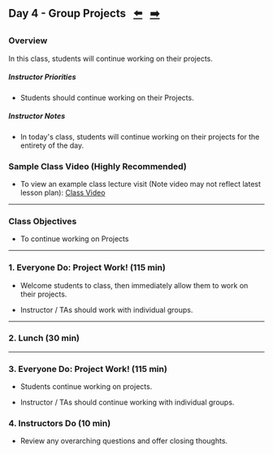 ## Day 4 - Group Projects <!--links--> &nbsp; [⬅️](../03-Day/03-Day-LessonPlan.md) &nbsp; [➡️](../05-Day/05-Day-LessonPlan.md)

### Overview

In this class, students will continue working on their projects.

##### Instructor Priorities

* Students should continue working on their Projects.

##### Instructor Notes

* In today's class, students will continue working on their projects for the entirety of the day. 

### Sample Class Video (Highly Recommended)
* To view an example class lecture visit (Note video may not reflect latest lesson plan): [Class Video](https://codingbootcamp.hosted.panopto.com/Panopto/Pages/Viewer.aspx?id=b42dbed7-d369-4ef0-a6b7-a86600f79a7d)

- - -

### Class Objectives

* To continue working on Projects

- - -

### 1. Everyone Do: Project Work! (115 min)

* Welcome students to class, then immediately allow them to work on their projects. 

* Instructor / TAs should work with individual groups. 

- - -

### 2. Lunch (30 min)

- - -

### 3. Everyone Do: Project Work! (115 min)

* Students continue working on projects.

* Instructor / TAs should continue working with individual groups.  

### 4. Instructors Do (10 min)

* Review any overarching questions and offer closing thoughts.
